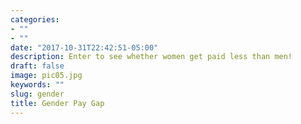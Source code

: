 ```yaml
---
categories:
- ""
- ""
date: "2017-10-31T22:42:51-05:00"
description: Enter to see whether women get paid less than men!
draft: false
image: pic05.jpg
keywords: ""
slug: gender
title: Gender Pay Gap
---
```

